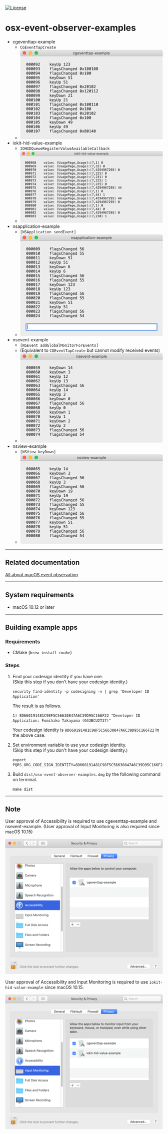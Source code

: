 [![License](https://img.shields.io/badge/license-Public%20Domain-blue.svg)](https://github.com/pqrs-org/osx-event-observer-examples/blob/main/LICENSE.md)

# osx-event-observer-examples

- cgeventtap-example
  - `CGEventTapCreate`
  - ![cgeventtap-example](docs/images/cgeventtap-example.png)
- iokit-hid-value-example
  - `IOHIDQueueRegisterValueAvailableCallback`
  - ![iokit-hid-value-example](docs/images/iokit-hid-value-example.png)
- nsapplication-example
  - `[NSApplication sendEvent]`
  - ![cgeventtap-example](docs/images/nsapplication-example.png)
- nsevent-example
  - `[NSEvent addGlobalMonitorForEvents]`
  - (Equivalent to `CGEventTapCreate` but cannot modify received events)
  - ![nsevent-example](docs/images/nsevent-example.png)
- nsview-example
  - `[NSView keyDown]`
  - ![nsview-example](docs/images/nsview-example.png)

---

## Related documentation

[All about macOS event observation](https://docs.google.com/presentation/d/1nEaiPUduh1vjks0rDVRTcJaEULbSWWh1tVdG2HF_XSU/edit#slide=id.p)

---

## System requirements

- macOS 10.12 or later

---

## Building example apps

### Requirements

- CMake (`brew install cmake`)

### Steps

1.  Find your codesign identity if you have one.<br />
    (Skip this step if you don't have your codesign identity.)

    ```shell
    security find-identity -p codesigning -v | grep 'Developer ID Application'
    ```

    The result is as follows.

    ```text
    1) 8D660191481C98F5C56630847A6C39D95C166F22 "Developer ID Application: Fumihiko Takayama (G43BCU2T37)"
    ```

    Your codesign identity is `8D660191481C98F5C56630847A6C39D95C166F22` in the above case.

2.  Set environment variable to use your codesign identity.<br />
    (Skip this step if you don't have your codesign identity.)

    ```shell
    export PQRS_ORG_CODE_SIGN_IDENTITY=8D660191481C98F5C56630847A6C39D95C166F22
    ```

3.  Build `dist/osx-event-observer-examples.dmg` by the following command on terminal.

    ```shell
    make dist
    ```

---

## Note

User approval of Accessibility is required to use cgeventtap-example and nsevent-example.
(User approval of Input Monitoring is also required since macOS 10.15)

![processes](docs/images/accessibility.png)

User approval of Accessibility and Input Monitoring is required
to use `iokit-hid-value-example` since macOS 10.15.

![processes](docs/images/input-monitoring.png)
